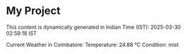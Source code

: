 # My Project

This content is dynamically generated in Indian Time (IST): 2025-03-30 02:59:18 IST


Current Weather in Coimbatore:
Temperature: 24.88 °C
Condition: mist
